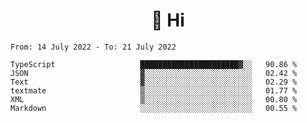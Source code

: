 <h1 align="center">👋 Hi</h1>
<!-- <h3 align="center">An enthusiastic frontend developer</h3> -->

<!--START_SECTION:waka-->

```text
From: 14 July 2022 - To: 21 July 2022

TypeScript                   ██████████████████████▓░░   90.86 %
JSON                         ▓░░░░░░░░░░░░░░░░░░░░░░░░   02.42 %
Text                         ▓░░░░░░░░░░░░░░░░░░░░░░░░   02.29 %
textmate                     ▒░░░░░░░░░░░░░░░░░░░░░░░░   01.77 %
XML                          ▒░░░░░░░░░░░░░░░░░░░░░░░░   00.80 %
Markdown                     ░░░░░░░░░░░░░░░░░░░░░░░░░   00.55 %
```

<!--END_SECTION:waka-->
